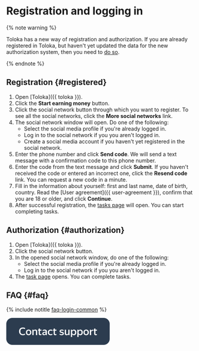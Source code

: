 # Registration and logging in

{% note warning %}

Toloka has a new way of registration and authorization. If you are already registered in Toloka, but haven't yet updated the data for the new authorization system, then you need to [do so](new-authorization.md ).

{% endnote %}

## Registration  {#registered}

1. Open [Toloka]({{ toloka }}).
2. Click the **Start earning money** button.
3. Click the social network button through which you want to register. To see all the social networks, click the **More social networks** link.
4. The social network window will open. Do one of the following:
   - Select the social media profile if you're already logged in.
   - Log in to the social network if you you aren't logged in.
   - Create a social media account if you haven't yet registered in the social network.
5. Enter the phone number and click **Send code**. We will send a text message with a confirmation code to this phone number.
6. Enter the code from the text message and click **Submit**. If you haven't received the code or entered an incorrect one, click the **Resend code** link. You can request a new code in a minute.
7. Fill in the information about yourself: first and last name, date of birth, country. Read the [User agreement]({{ user-agreement }}), confirm that you are 18 or older, and click **Continue**.
8. After successful registration, the [tasks page](task-select.md ) will open. You can start completing tasks.

## Authorization {#authorization}

1. Open [Toloka]({{ toloka }}).
2. Click the social network button.
3. In the opened social network window, do one of the following:
   - Select the social media profile if you're already logged in.
   - Log in to the social network if you you aren't logged in.
4. The [task page](task-select.md ) opens. You can complete tasks.

## FAQ {#faq}

{% include notitle [faq-login-common](_includes/register/id-faq/login-common.md) %}

[![](assets/buttons/contact-support.svg)](troubleshooting/troubleshooting.md#registration)
